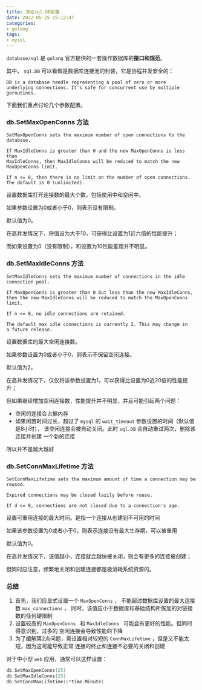 ```yaml
---
title: 浅论sql.DB配置
date: 2022-05-25 15:12:47
categories:
- golang
tags:
- mysql
---
```


`database/sql` 是 `golang` 官方提供的一套操作数据库的**接口和规范**。

其中， `sql.DB` 可以看做是数据库连接池的封装，它是协程并发安全的：

    DB is a database handle representing a pool of zero or more
    underlying connections. It's safe for concurrent use by multiple
    goroutines.

下面我们重点讨论几个参数配置。

### db.SetMaxOpenConns 方法

    SetMaxOpenConns sets the maximum number of open connections to the database.

    If MaxIdleConns is greater than 0 and the new MaxOpenConns is less than
    MaxIdleConns, then MaxIdleConns will be reduced to match the new
    MaxOpenConns limit.

    If n <= 0, then there is no limit on the number of open connections.
    The default is 0 (unlimited).

设置数据库打开连接数的最大个数，包括使用中和空闲中。

如果参数设置为0或者小于0，则表示没有限制。

默认值为0。

在高并发情况下，将值设为大于10，可获得比设置为1近六倍的性能提升；

而如果设置为0（没有限制），和设置为10性能差距并不明显。

### db.SetMaxIdleConns 方法

    SetMaxIdleConns sets the maximum number of connections in the idle
    connection pool.
    
    If MaxOpenConns is greater than 0 but less than the new MaxIdleConns,
    then the new MaxIdleConns will be reduced to match the MaxOpenConns limit.
    
    If n <= 0, no idle connections are retained.
    
    The default max idle connections is currently 2. This may change in
    a future release.

设置数据库的最大空闲连接数。

如果参数设置为0或者小于0，则表示不保留空闲连接。

默认值为2。

在高并发情况下，仅仅将该参数设置为1，可以获得比设置为0近20倍的性能提升；

但如果继续增加空闲连接数，性能提升并不明显，并且可能引起两个问题：

- 空闲的连接会占据内存
- 如果闲置时间过长，超过了 `mysql` 的 `wait_timeout` 参数设置的时间（默认值是8小时），
  该空闲连接会被自动关闭。此时 `sql.DB` 会自动重试两次，删除该连接并创建 一个新的连接

所以并不是越大越好

### db.SetConnMaxLifetime 方法

    SetConnMaxLifetime sets the maximum amount of time a connection may be reused.

    Expired connections may be closed lazily before reuse.

    If d <= 0, connections are not closed due to a connection's age.

设置可重用连接的最大时间。是指一个连接从创建到不可用的时间

如果该参数设置为0或者小于0，则表示连接没有最大生存期，可以被重用

默认值为0。

在高并发情况下，该值越小，连接就会越快被关闭，则会有更多的连接被创建；

但同时应注意，频繁地关闭和创建连接都是极消耗系统资源的。

### 总结

1. 首先，我们应显式设置一个 `MaxOpenConns` ， 不能超过数据库设置的最大连接数 `max_connections` ，
   同时，该值应小于数据库和基础结构所施加的对链接数的任何硬限制
2. 设置较高的 `MaxOpenConns ` 和 `MaxIdleConns ` 可能会有更好的性能。但同时得意识到，过多的
   空闲连接会导致性能的下降
3. 为了缓解第2点问题，需设置相对较短的 `ConnMaxLifetime` ，但是又不能太短，因为这可能导致正常
   连接的终止和连接不必要的关闭和创建 

对于中小型 `web` 应用，通常可以这样设置：

``` go
db.SetMaxOpenConns(25)
db.SetMaxIdleConns(25)
db.SetConnMaxLifetime(5*time.Minute)
```
